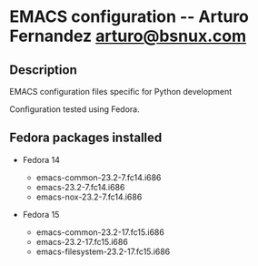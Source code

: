 EMACS configuration --  Arturo Fernandez <arturo@bsnux.com>
===========================================================

Description
-----------

EMACS configuration files specific for Python development

Configuration tested using Fedora.

Fedora packages installed
-------------------------

* Fedora 14

    * emacs-common-23.2-7.fc14.i686
    * emacs-23.2-7.fc14.i686
    * emacs-nox-23.2-7.fc14.i686

* Fedora 15

    * emacs-common-23.2-17.fc15.i686
    * emacs-23.2-17.fc15.i686
    * emacs-filesystem-23.2-17.fc15.i686
